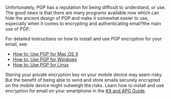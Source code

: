 [Title]: # (Using PGP)
[Difficulty]: # (Advanced)
[Order]: # (2)

Unfortunately, PGP has a reputation for being difficult to understand, or use. The good news is that there are many programs available now which can hide the ancient design of PGP and make it somewhat easier to use, especially when it comes to encrypting and authenticating email?the main use of PGP.

For detailed instructions on how to install and use PGP encryption for your email, see:

*   [How to: Use PGP for Mac OS X](umbrella://lesson/pgp-for-mac-os-x)
*   [How to: Use PGP for Windows](umbrella://lesson/pgp-for-windows)
*   [How to: Use PGP for Linux](umbrella://lesson/pgp-for-linux)

Storing your private encryption key on your mobile device may seem risky. But the benefit of being able to send and store emails securely encrypted on the mobile device might outweigh the risks. Learn how to install and use encryption for email on your smartphone in the [K9 and APG Guide](umbrella://lesson/k9-&-apg).